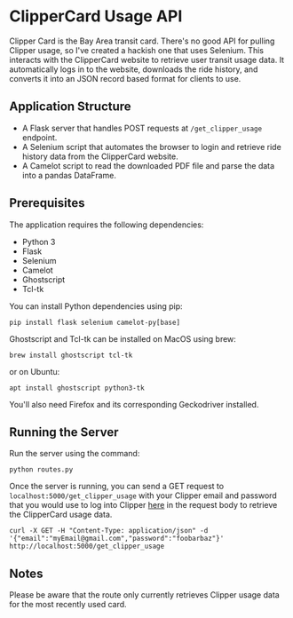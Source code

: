 # ClipperCard Usage API

Clipper Card is the Bay Area transit card. There's no good API for pulling Clipper usage, so I've created a hackish one that uses Selenium. This interacts with the ClipperCard website to retrieve user transit usage data. It automatically logs in to the website, downloads the ride history, and converts it into an JSON record based format for clients to use.

## Application Structure

- A Flask server that handles POST requests at `/get_clipper_usage` endpoint.
- A Selenium script that automates the browser to login and retrieve ride history data from the ClipperCard website.
- A Camelot script to read the downloaded PDF file and parse the data into a pandas DataFrame.

## Prerequisites

The application requires the following dependencies:

- Python 3
- Flask
- Selenium
- Camelot
- Ghostscript
- Tcl-tk

You can install Python dependencies using pip:
```
pip install flask selenium camelot-py[base]
```

Ghostscript and Tcl-tk can be installed on MacOS using brew:
```
brew install ghostscript tcl-tk
```

or on Ubuntu:
```
apt install ghostscript python3-tk
```


You'll also need Firefox and its corresponding Geckodriver installed.

## Running the Server

Run the server using the command:
```
python routes.py
```

Once the server is running, you can send a GET request to `localhost:5000/get_clipper_usage` with your Clipper email and password that you would use to log into Clipper [here](https://www.clippercard.com/ClipperWeb/login.html) in the request body to retrieve the ClipperCard usage data. 

```
curl -X GET -H "Content-Type: application/json" -d '{"email":"myEmail@gmail.com","password":"foobarbaz"}' http://localhost:5000/get_clipper_usage
```

## Notes

Please be aware that the route only currently retrieves Clipper usage data for the most recently used card.